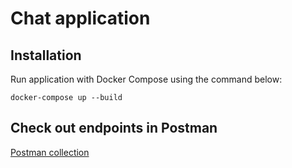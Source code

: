 # Chat application

## Installation

Run application with Docker Compose using the command below:
```shell
docker-compose up --build
```

## Check out endpoints in Postman

[Postman collection](https://www.postman.com/asdkoda/workspace/chat-app/overview)
